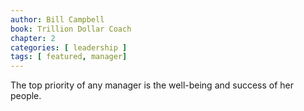 ```yaml
---
author: Bill Campbell
book: Trillion Dollar Coach
chapter: 2
categories: [ leadership ]
tags: [ featured, manager]
---
```

The top priority of any manager is 
the well-being and success of her people.